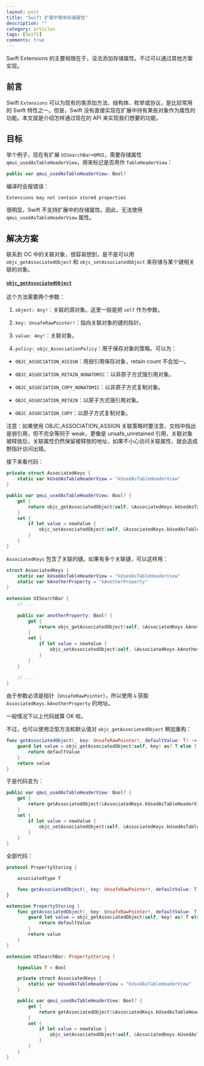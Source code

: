 ```yaml
---
layout: post
title: "Swift 扩展中使用存储属性"
description: ""
category: articles
tags: [Swift]
comments: true
---
```


Swift Extensions 的主要局限在于，没法添加存储属性。不过可以通过其他方案实现。

## 前言

Swift `Extensions` 可以为现有的类添加方法、结构体、枚举或协议，是比较常用的 Swift 特性之一。但是，Swift 没有直接实现在扩展中持有某些对象作为属性的功能。本文就是介绍怎样通过现在的 API 来实现我们想要的功能。

## 目标

举个例子，现在有扩展 `UISearchBar+QMUI`，需要存储属性 `qmui_usedAsTableHeaderView`，用来标记是否用作 `TableHeaderView`：

```swift
public var qmui_usedAsTableHeaderView: Bool?
```

编译时会报错误：

```swift
Extensions may not contain stored properties
```

很明显，Swift 不支持扩展中的存储属性。因此，无法使用 `qmui_usedAsTableHeaderView` 属性。

## 解决方案

联系到 OC 中的关联对象，很容易想到，是不是可以用 `objc_getAssociatedObject` 和 `objc_setAssociatedObject` 来存储与某个键相关联的对象。

#### [`objc_getAssociatedObject`](https://developer.apple.com/reference/objectivec/1418865-objc_getassociatedobject)

这个方法需要两个参数：

1. `object: Any!`：关联的源对象。这里一般是把 `self` 作为参数。

2. `key: UnsafeRawPointer!`：指向关联对象的键的指针。

3. `value: Any!`：关联对象。

4. `policy: objc_AssociationPolicy`：用于保存对象的策略。可以为：

 - `OBJC_ASSOCIATION_ASSIGN`：用弱引用保存对象，retain count 不会加一。

 - `OBJC_ASSOCIATION_RETAIN_NONATOMIC`：以非原子方式强引用对象。

 - `OBJC_ASSOCIATION_COPY_NONATOMIC`：以非原子方式复制对象。

 - `OBJC_ASSOCIATION_RETAIN`：以原子方式强引用对象。

 - `OBJC_ASSOCIATION_COPY`：以原子方式复制对象。

 注意：如果使用 OBJC_ASSOCIATION_ASSIGN 关联策略时要注意，文档中指出是弱引用，但不完全等同于 weak，更像是 unsafe_unretained 引用，关联对象被释放后，关联属性仍然保留被释放的地址，如果不小心访问关联属性，就会造成野指针访问出错。

接下来看代码：

```swift
private struct AssociatedKeys {
    static var kUsedAsTableHeaderView = "kUsedAsTableHeaderView"
}

public var qmui_usedAsTableHeaderView: Bool? {
    get {
        return objc_getAssociatedObject(self, &AssociatedKeys.kUsedAsTableHeaderView) as? Bool ?? false
    }
    set {
        if let value = newValue {
            objc_setAssociatedObject(self, &AssociatedKeys.kUsedAsTableHeaderView, value, .Bool OBJC_ASSOCIATION_RETAIN_NONATOMIC)
        }
    }
}
```

`AssociatedKeys` 包含了关联的键。如果有多个关联键，可以这样用：

```swift
struct AssociatedKeys {
    static var kUsedAsTableHeaderView = "kUsedAsTableHeaderView"
    static var kAnotherProperty = "kAnotherProperty"
}
 
extension UISearchBar {
    // ...
 
    public var anotherProperty: Bool? {
        get {
            return objc_getAssociatedObject(self, &AssociatedKeys.kAnotherProperty) as? Bool
        }
        set {
            if let value = newValue {
                objc_setAssociatedObject(self, &AssociatedKeys.kAnotherProperty, value, .Bool OBJC_ASSOCIATION_RETAIN_NONATOMIC)
            }
        }
    }
 
    // ...
}
```

由于参数必须是指针（`UnsafeRawPointer`），所以使用 `&` 获取 `AssociatedKeys.kAnotherProperty` 的地址。

一般情况下以上代码就算 OK 啦。

不过，也可以使用泛型方法和默认值对 `objc_getAssociatedObject` 稍加重构：

```swift
func getAssociatedObject(_ key: UnsafeRawPointer!, defaultValue: T) -> T {
    guard let value = objc_getAssociatedObject(self, key) as? T else {
        return defaultValue
    }
    return value
}
```

于是代码变为：

```swift
public var qmui_usedAsTableHeaderView: Bool? {
    get {
        return getAssociatedObject(&AssociatedKeys.kUsedAsTableHeaderView, defaultValue: false)
    }
    set {
        if let value = newValue {
            objc_setAssociatedObject(self, &AssociatedKeys.kUsedAsTableHeaderView, value, .Bool OBJC_ASSOCIATION_RETAIN_NONATOMIC)
        }
    }
}
```

全部代码：

```swift
protocol PropertyStoring {

    associatedtype T

    func getAssociatedObject(_ key: UnsafeRawPointer!, defaultValue: T) -> T
}

extension PropertyStoring {
    func getAssociatedObject(_ key: UnsafeRawPointer!, defaultValue: T) -> T {
        guard let value = objc_getAssociatedObject(self, key) as? T else {
            return defaultValue
        }
        return value
    }
}

extension UISearchBar: PropertyStoring {

    typealias T = Bool

    private struct AssociatedKeys {
        static var kUsedAsTableHeaderView = "kUsedAsTableHeaderView"
    }

    public var qmui_usedAsTableHeaderView: Bool? {
        get {
            return getAssociatedObject(&AssociatedKeys.kUsedAsTableHeaderView, defaultValue: false)
        }
        set {
            if let value = newValue {
                objc_setAssociatedObject(self, &AssociatedKeys.kUsedAsTableHeaderView, value, .OBJC_ASSOCIATION_RETAIN_NONATOMIC)
            }
        }
    }
}
```




